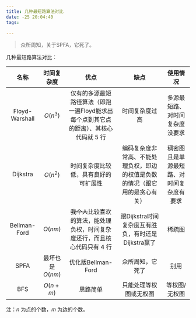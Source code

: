 ```yaml
---
title: 几种最短路算法对比
date: -25 20:04:40
tags:

---
```

> 众所周知，关于SPFA，它死了。
<!-- more -->
几种最短路算法对比：

| 名称 | 时间复杂度 | 优点 | 缺点 | 使用情况 |
| :---: | :---: | :---: | :---: | :---: |
| Floyd-Warshall | $O(n ^ 3)$ | 仅有的多源最短路径算法（即跑一遍Floyd能求出每个点到其它点的距离）、其核心代码就 5 行 | 时间复杂度过高 | 多源最短路、对时间复杂度没要求 |
| Dijkstra | $O(n ^ 2)$ | 时间复杂度比较低，具有良好的可扩展性 | 编码复杂度非常高、不能处理负权，即边的权值是负数的情况（跟它用的是贪心有关） | 稠密图且是单源最短路、对时间复杂度有要求 |
| Bellman-Ford | $O(nm)$ | ~~我个人~~比较喜欢的算法，能处理负权，时间复杂度还行，而且核心代码只有 4 行 | 跟Dijkstra时间复杂度互有胜负，有时还是 Dijkstra赢了 | 稀疏图 |
| SPFA | 最坏也是 $O(nm)$ | 优化版Bellman-Ford | 众所周知，它死了 | 别用 |
| BFS | $O(n + m)$ | 思路简单 | 只能处理等权图或无权图 | 等权图/无权图 |

注：$n$ 为点的个数，$m$ 为边的个数。

